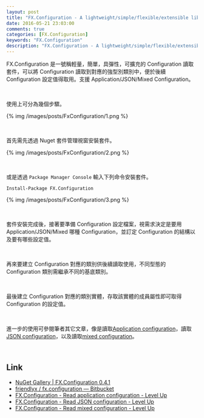 ```yaml
---
layout: post
title: "FX.Configuration - A lightweight/simple/flexible/extensible library to read configurations using strongly typed classes"
date: 2016-05-21 23:03:00
comments: true
categories: [FX.Configuration]
keywords: "FX.Configuration"
description: "FX.Configuration - A lightweight/simple/flexible/extensible library to read configurations using strongly typed classes"
---
```


FX.Configuration 是一號稱輕量，簡單，具彈性，可擴充的 Configuration 讀取套件，可以將 Configuration 讀取到對應的強型別類別中，便於後續 Configuration 設定值得取用。支援 Application/JSON/Mixed Configuration。    

<!-- More -->

<br/>


使用上可分為幾個步驟。  

{% img /images/posts/FxConfiguration/1.png %}

<br/>


首先需先透過 Nuget 套件管理視窗安裝套件。  

{% img /images/posts/FxConfiguration/2.png %}

<br/>


或是透過 `Package Manager Console` 輸入下列命令安裝套件。  

    Install-Package FX.Configuration

{% img /images/posts/FxConfiguration/3.png %}

<br/>


套件安裝完成後，接著要準備 Configuration 設定檔案，視需求決定是要用 Application/JSON/Mixed 哪種 Configuration，並訂定 Configuration 的結構以及要有哪些設定值。  

<br/>


再來要建立 Configuration 對應的類別供後續讀取使用，不同型態的 Configuration 類別需繼承不同的基底類別。   

<br/>


最後建立 Configuration 對應的類別實體，存取該實體的成員屬性即可取得 Configuration 的設定值。  

<br/>


進一步的使用可參閱筆者其它文章，像是讀取[Application configuration](http://larrynung.github.io/2016/05/17/fx-dot-configuration-read-application-configuration/)，讀取[JSON configuration](http://larrynung.github.io/2016/05/21/fx-dot-configuration-read-json-configuration/)，以及讀取[mixed configuration](http://larrynung.github.io/2016/05/21/fx-dot-configuration-read-mixed-configuration/)。  

<br/>


Link
----
* [NuGet Gallery | FX.Configuration 0.4.1](https://www.nuget.org/packages/FX.Configuration/)
* [friendlyx / fx.configuration — Bitbucket](https://bitbucket.org/friendlyx/fx.configuration)
* [FX.Configuration - Read application configuration - Level Up](http://larrynung.github.io/2016/05/17/fx-dot-configuration-read-application-configuration/)
* [FX.Configuration - Read JSON configuration - Level Up](http://larrynung.github.io/2016/05/21/fx-dot-configuration-read-json-configuration/)
* [FX.Configuration - Read mixed configuration - Level Up](http://larrynung.github.io/2016/05/21/fx-dot-configuration-read-mixed-configuration/)
